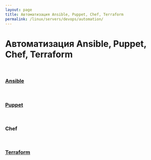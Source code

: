 ```yaml
---
layout: page
title: Автоматизация Ansible, Puppet, Chef, Terraform
permalink: /linux/servers/devops/automation/
---
```


# Автоматизация Ansible, Puppet, Chef, Terraform


<br/>

### [Ansible](/linux/servers/devops/automation/ansible/)

<br/>

### [Puppet](/linux/servers/devops/automation/puppet/)

<br/>

### Chef

<br/>

### [Terraform](/linux/servers/devops/automation/terraform/)

